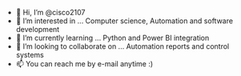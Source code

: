 - 👋 Hi, I’m @cisco2107
- 👀 I’m interested in ... Computer science, Automation and software development
- 🌱 I’m currently learning ... Python and Power BI integration
- 💞️ I’m looking to collaborate on ... Automation reports and control systems
- 📫 You can reach me by e-mail anytime :)

<!---
cisco2107/cisco2107 is a ✨ special ✨ repository because its `README.md` (this file) appears on your GitHub profile.
You can click the Preview link to take a look at your changes.
--->
